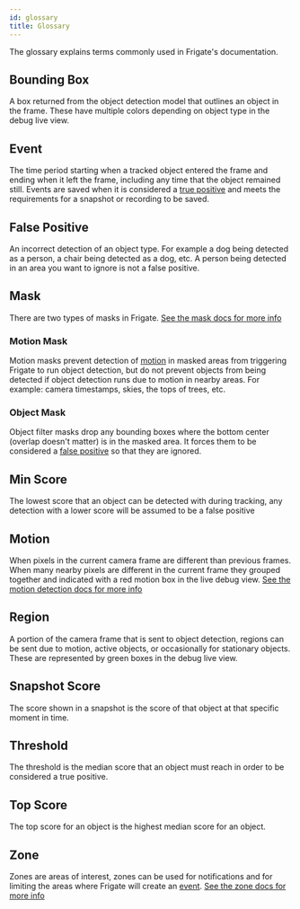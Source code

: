 ```yaml
---
id: glossary
title: Glossary
---
```


The glossary explains terms commonly used in Frigate's documentation.

## Bounding Box

A box returned from the object detection model that outlines an object in the frame. These have multiple colors depending on object type in the debug live view.

## Event

The time period starting when a tracked object entered the frame and ending when it left the frame, including any time that the object remained still. Events are saved when it is considered a [true positive](#threshold) and meets the requirements for a snapshot or recording to be saved.

## False Positive

An incorrect detection of an object type. For example a dog being detected as a person, a chair being detected as a dog, etc. A person being detected in an area you want to ignore is not a false positive.

## Mask

There are two types of masks in Frigate. [See the mask docs for more info](/configuration/masks)

### Motion Mask

Motion masks prevent detection of [motion](#motion) in masked areas from triggering Frigate to run object detection, but do not prevent objects from being detected if object detection runs due to motion in nearby areas. For example: camera timestamps, skies, the tops of trees, etc.

### Object Mask

Object filter masks drop any bounding boxes where the bottom center (overlap doesn't matter) is in the masked area. It forces them to be considered a [false positive](#false-positive) so that they are ignored.

## Min Score

The lowest score that an object can be detected with during tracking, any detection with a lower score will be assumed to be a false positive

## Motion

When pixels in the current camera frame are different than previous frames. When many nearby pixels are different in the current frame they grouped together and indicated with a red motion box in the live debug view. [See the motion detection docs for more info](/configuration/motion_detection)

## Region

A portion of the camera frame that is sent to object detection, regions can be sent due to motion, active objects, or occasionally for stationary objects. These are represented by green boxes in the debug live view.

## Snapshot Score

The score shown in a snapshot is the score of that object at that specific moment in time.

## Threshold

The threshold is the median score that an object must reach in order to be considered a true positive.

## Top Score

The top score for an object is the highest median score for an object.

## Zone

Zones are areas of interest, zones can be used for notifications and for limiting the areas where Frigate will create an [event](#event). [See the zone docs for more info](/configuration/zones)
